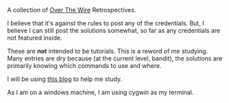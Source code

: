 A collection of [Over The Wire](https://overthewire.org/wargames/) Retrospectives.

I believe that it's against the rules to post any of the credentials. But, I believe I can still post the solutions somewhat, so far as any credentials are not featured inside.

These are **not** intended to be tutorials. This is a reword of me studying. Many entries are dry because (at the current level, bandit), the solutions are primarily knowing which commands to use and where.

I will be using [this blog](https://mayadevbe.me/) to help me study.

As I am on a windows machine, I am using cygwin as my terminal.
